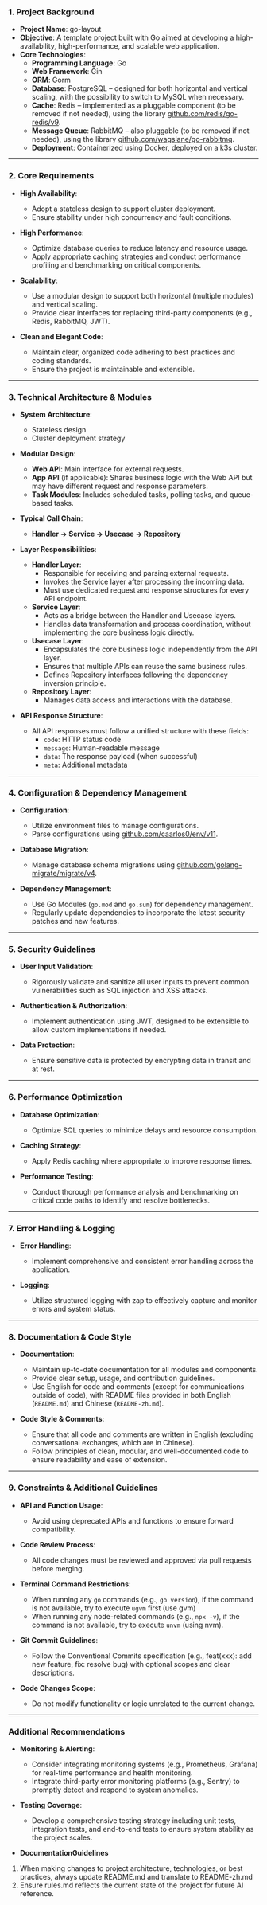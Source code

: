 ### 1. Project Background

- **Project Name**: go-layout
- **Objective**: A template project built with Go aimed at developing a high-availability, high-performance, and scalable web application.
- **Core Technologies**:
  - **Programming Language**: Go
  - **Web Framework**: Gin
  - **ORM**: Gorm
  - **Database**: PostgreSQL – designed for both horizontal and vertical scaling, with the possibility to switch to MySQL when necessary.
  - **Cache**: Redis – implemented as a pluggable component (to be removed if not needed), using the library [github.com/redis/go-redis/v9](http://github.com/redis/go-redis/v9).
  - **Message Queue**: RabbitMQ – also pluggable (to be removed if not needed), using the library [github.com/wagslane/go-rabbitmq](http://github.com/wagslane/go-rabbitmq).
  - **Deployment**: Containerized using Docker, deployed on a k3s cluster.

---

### 2. Core Requirements

- **High Availability**:
  - Adopt a stateless design to support cluster deployment.
  - Ensure stability under high concurrency and fault conditions.

- **High Performance**:
  - Optimize database queries to reduce latency and resource usage.
  - Apply appropriate caching strategies and conduct performance profiling and benchmarking on critical components.

- **Scalability**:
  - Use a modular design to support both horizontal (multiple modules) and vertical scaling.
  - Provide clear interfaces for replacing third-party components (e.g., Redis, RabbitMQ, JWT).

- **Clean and Elegant Code**:
  - Maintain clear, organized code adhering to best practices and coding standards.
  - Ensure the project is maintainable and extensible.

---

### 3. Technical Architecture & Modules

- **System Architecture**:
  - Stateless design
  - Cluster deployment strategy

- **Modular Design**:
  - **Web API**: Main interface for external requests.
  - **App API** (if applicable): Shares business logic with the Web API but may have different request and response parameters.
  - **Task Modules**: Includes scheduled tasks, polling tasks, and queue-based tasks.

- **Typical Call Chain**:
  - **Handler → Service → Usecase → Repository**

- **Layer Responsibilities**:
  - **Handler Layer**:
    - Responsible for receiving and parsing external requests.
    - Invokes the Service layer after processing the incoming data.
    - Must use dedicated request and response structures for every API endpoint.
  - **Service Layer**:
    - Acts as a bridge between the Handler and Usecase layers.
    - Handles data transformation and process coordination, without implementing the core business logic directly.
  - **Usecase Layer**:
    - Encapsulates the core business logic independently from the API layer.
    - Ensures that multiple APIs can reuse the same business rules.
    - Defines Repository interfaces following the dependency inversion principle.
  - **Repository Layer**:
    - Manages data access and interactions with the database.

- **API Response Structure**:
  - All API responses must follow a unified structure with these fields:
    - `code`: HTTP status code
    - `message`: Human-readable message
    - `data`: The response payload (when successful)
    - `meta`: Additional metadata

---

### 4. Configuration & Dependency Management

- **Configuration**:
  - Utilize environment files to manage configurations.
  - Parse configurations using [github.com/caarlos0/env/v11](https://github.com/caarlos0/env).

- **Database Migration**:
  - Manage database schema migrations using [github.com/golang-migrate/migrate/v4](https://github.com/golang-migrate/migrate).

- **Dependency Management**:
  - Use Go Modules (`go.mod` and `go.sum`) for dependency management.
  - Regularly update dependencies to incorporate the latest security patches and new features.

---

### 5. Security Guidelines

- **User Input Validation**:
  - Rigorously validate and sanitize all user inputs to prevent common vulnerabilities such as SQL injection and XSS attacks.

- **Authentication & Authorization**:
  - Implement authentication using JWT, designed to be extensible to allow custom implementations if needed.

- **Data Protection**:
  - Ensure sensitive data is protected by encrypting data in transit and at rest.

---

### 6. Performance Optimization

- **Database Optimization**:
  - Optimize SQL queries to minimize delays and resource consumption.

- **Caching Strategy**:
  - Apply Redis caching where appropriate to improve response times.

- **Performance Testing**:
  - Conduct thorough performance analysis and benchmarking on critical code paths to identify and resolve bottlenecks.

---

### 7. Error Handling & Logging

- **Error Handling**:
  - Implement comprehensive and consistent error handling across the application.

- **Logging**:
  - Utilize structured logging with zap to effectively capture and monitor errors and system status.

---

### 8. Documentation & Code Style

- **Documentation**:
  - Maintain up-to-date documentation for all modules and components.
  - Provide clear setup, usage, and contribution guidelines.
  - Use English for code and comments (except for communications outside of code), with README files provided in both English (`README.md`) and Chinese (`README-zh.md`).

- **Code Style & Comments**:
  - Ensure that all code and comments are written in English (excluding conversational exchanges, which are in Chinese).
  - Follow principles of clean, modular, and well-documented code to ensure readability and ease of extension.

---

### 9. Constraints & Additional Guidelines

- **API and Function Usage**:
  - Avoid using deprecated APIs and functions to ensure forward compatibility.

- **Code Review Process**:
  - All code changes must be reviewed and approved via pull requests before merging.

- **Terminal Command Restrictions**:
  - When running any `go` commands (e.g., `go version`), if the command is not available, try to execute `ugvm` first (use gvm)
  - When running any node-related commands (e.g., `npx -v`), if the command is not available, try to execute `unvm` (using nvm).

- **Git Commit Guidelines**:
  - Follow the Conventional Commits specification (e.g., feat(xxx): add new feature, fix: resolve bug) with optional scopes and clear descriptions.

- **Code Changes Scope**:
  - Do not modify functionality or logic unrelated to the current change.

---

### Additional Recommendations

- **Monitoring & Alerting**:
  - Consider integrating monitoring systems (e.g., Prometheus, Grafana) for real-time performance and health monitoring.
  - Integrate third-party error monitoring platforms (e.g., Sentry) to promptly detect and respond to system anomalies.

- **Testing Coverage**:
  - Develop a comprehensive testing strategy including unit tests, integration tests, and end-to-end tests to ensure system stability as the project scales.

- **DocumentationGuidelines**
1. When making changes to project architecture, technologies, or best practices, always update README.md and translate to README-zh.md
2. Ensure rules.md reflects the current state of the project for future AI reference.
